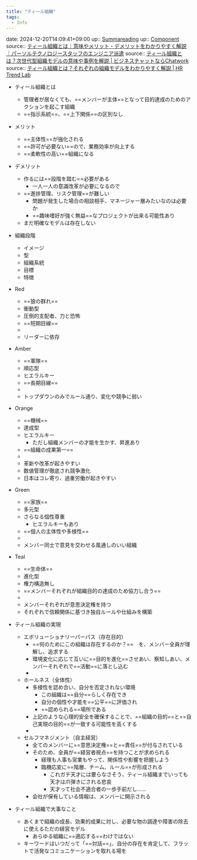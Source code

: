 ```yaml
---
title: "ティール組織"
tags:
  - Info
---
```


date: 2024-12-20T14:09:41+09:00
up:: [Summareading](Bar/Summareading.md)
up:: [Component](../Bar/Novel/Chaos/Component.md)
source:: [ティール組織とは｜意味やメリット・デメリットをわかりやすく解説 ｜パーソルテクノロジースタッフのエンジニア派遣](https://persol-tech-s.co.jp/hatalabo/officework/573.html)
source:: [ティール組織とは？次世代型組織モデルの意味や事例を解説 | ビジネスチャットならChatwork](https://go.chatwork.com/ja/column/efficient/efficient-324.html)
source:: [ティール組織とは？それぞれの組織モデルをわかりやすく解説 | HR Trend Lab](https://hr-trend-lab.mynavi.jp/column/organizational-development/1509/)

- ティール組織とは
	- 管理者が居なくても、==メンバーが主体==となって目的達成のためのアクションを起こす組織
	- ==指示系統==、==上下関係==の区別なし



- メリット
	- ==主体性==が強化される
	- ==許可が必要ない==ので、業務効率が向上する
	- ==柔軟性の高い==組織になる



- デメリット
	- 作るには==段階を踏む==必要がある
		- 一人一人の意識改革が必要になるので
	- ==進捗管理、リスク管理==が難しい
		- 問題が発生した場合の相談相手、マネージャー層みたいなのは必要か
		- ==趣味嗜好が強く無益==なプロジェクトが出来る可能性あり
	- まだ明確なモデルは存在しない



- 組織段階
	- イメージ
	- 型
	- 組織系統
	- 目標
	- 特徴
- Red
	- ==狼の群れ==
	- 衝動型
	- 圧倒的支配者、力と恐怖
	- ==短期目線==
	-
	- リーダーに依存
- Amber
	- ==軍隊==
	- 順応型
	- ヒエラルキー
	- ==長期目線==
	-
	- トップダウンのみでルール通り、変化や競争に弱い
- Orange
	- ==機械==
	- 達成型
	- ヒエラルキー
		- ただし組織メンバーの才能を生かす、昇進あり
	- ==組織の成果第一==
	-
	- 革新や改革が起きやすい
	- 数値管理が徹底され競争激化
	- 日本はコレ寄り、過重労働が起きやすい
- Green
	- ==家族==
	- 多元型
	- さらなる個性尊重
		- ヒエラルキーもあり
	- ==個人の主体性や多様性==
	-
	- メンバー同士で意見を交わせる風通しのいい組織
- Teal
	- ==生命体==
	- 進化型
	- 権力構造無し
	- ==メンバーそれぞれが組織目的の達成のため協力し合う==
	-
	- メンバーそれぞれが意思決定権を持つ
	- それぞれで信頼関係に基づき独自ルールや仕組みを構築



- ティール組織の実現
	- エボリューショナリーパーパス（存在目的）
		- ==何のためにこの組織は存在するのか？==　を、メンバー全員が理解し、追求する
		- 環境変化に応じて互いに==目的を進化==させあい、察知しあい、メンバーそれぞれで==活動==に落とし込む
		-
	- ホールネス（全体性）
		- 多様性を認め合い、自分を否定されない環境
			- この組織は==自分==らしく存在でき
			- 自分の個性や才能を==公平==に評価され
			- ==認められる==場所である
		- 上記のような心理的安全を確保することで、==組織の目的==と==自己実現の目的==が一致する可能性を高くする
		-
	- セルフマネジメント（自主経営）
		- 全てのメンバーに==意思決定権==と==責任==が付与されている
		- そのため、全員が==経営者視点==を持つことが求められる
			- 経理も人事も営業もやって、関係性や影響を把握しよう
			- 臨機応変に==階層、チーム、ルール==が形成される
				- これガチ天才には要らなさそう、ティール組織までいっても天才は爪弾きにされる悲哀
				- 天才って社会不適合者の一歩手前だし……
		- 会社が保有している情報は、メンバーに開示される



- ティール組織で大事なこと
	- あくまで組織の成長、効果的成果に対し、必要な物の調達や障害の除去に使えるただの経営モデル
		- あらゆる組織に==適応する==わけではない
	- キーワードはいつだって「==対話==」、自分の存在を肯定して、フラットで活発なコミュニケーションを取れる場を